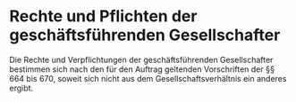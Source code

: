 # Rechte und Pflichten der geschäftsführenden Gesellschafter

Die Rechte und Verpflichtungen der geschäftsführenden Gesellschafter bestimmen sich nach den für den Auftrag geltenden Vorschriften der §§ 664 bis 670, soweit sich nicht aus dem Gesellschaftsverhältnis ein anderes ergibt. 

